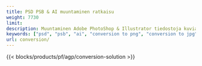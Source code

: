 ```yaml
---
title: PSD PSB & AI muuntaminen ratkaisu
weight: 7730
limit: 
description: Muuntaminen Adobe PhotoShop & Illustrator tiedostoja kuvia ja muita formaatteja
keywords: ["psd", "psb", "ai", "conversion to png", "conversion to jpg", "conversion to pdf", "convert to gif", "convert to bmp", "convert to tiff"]
url: conversion/
---
```


{{< blocks/products/pf/agp/conversion-solution >}} 
